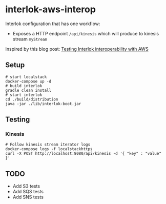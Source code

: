 # interlok-aws-interop

Interlok configuration that has one workflow:

* Exposes a HTTP endpoint `/api/kinesis` which will produce to kinesis stream `myStream`

Inspired by this blog post: [Testing Interlok interoperability with AWS](https://interlok.adaptris.net/blog/2019/08/30/interlok-interop-with-aws.html)

## Setup

```shell
# start localstack
docker-compose up -d
# build interlok
gradle clean install
# start interlok
cd ./build/distribution
java -jar ./lib/interlok-boot.jar
```

## Testing

### Kinesis

```shell
# Follow kinesis stream iterator logs
docker-compose logs -f localstackhttps
curl -X POST http://localhost:8080/api/kinesis -d '{ "key" : "value" }'
```

## TODO

* Add S3 tests
* Add SQS tests
* Add SNS tests
